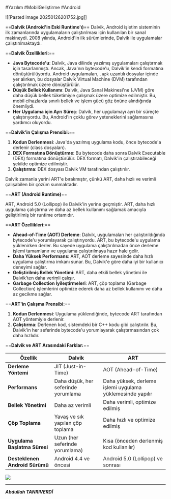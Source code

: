 #Yazılım  #MobilGeliştirme #Android


![[Pasted image 20250126201752.jpg]]

==**Dalvik (Android'in Eski Runtime'ı)**==
Dalvik, Android işletim sisteminin ilk zamanlarında uygulamaların çalıştırılması için kullanılan bir sanal makineydi. 2008 yılında, Android'in ilk sürümlerinde, Dalvik ile uygulamalar çalıştırılmaktaydı.



==**Dalvik Özellikleri:**==

- **Java Bytecode'u**: Dalvik, Java dilinde yazılmış uygulamaları çalıştırmak için tasarlanmıştı. Ancak, Java'nın bytecode'u, Dalvik'in kendi formatına dönüştürülüyordu. Android uygulamaları, `.apk` uzantılı dosyalar içinde yer alırken, bu dosyalar Dalvik Virtual Machine (DVM) tarafından çalıştırılmak üzere dönüştürülür.
- **Düşük Bellek Kullanımı**: Dalvik, Java Sanal Makinesi'ne (JVM) göre daha düşük bellek tüketimiyle çalışmak üzere optimize edilmiştir. Bu, mobil cihazlarda sınırlı bellek ve işlem gücü göz önüne alındığında önemliydi.
- **Her Uygulama için Ayrı Süreç**: Dalvik, her uygulamayı ayrı bir süreçte çalıştırıyordu. Bu, Android'in çoklu görev yeteneklerini sağlamasına yardımcı oluyordu.

==**Dalvik'in Çalışma Prensibi:**==

1. **Kodun Derlenmesi**: Java'da yazılmış uygulama kodu, önce bytecode'a derlenir (class dosyaları).
2. **DEX Formatına Dönüştürme**: Bu bytecode daha sonra Dalvik Executable (DEX) formatına dönüştürülür. DEX formatı, Dalvik'in çalıştırabileceği şekilde optimize edilmiştir.
3. **Çalıştırma**: DEX dosyası Dalvik VM tarafından çalıştırılır.

Dalvik zamanla yerini ART'e bırakmıştır, çünkü ART, daha hızlı ve verimli çalışabilen bir çözüm sunmaktadır.


==**ART (Android Runtime)**==

ART, Android 5.0 (Lollipop) ile Dalvik'in yerine geçmiştir. ART, daha hızlı uygulama çalıştırma ve daha az bellek kullanımı sağlamak amacıyla geliştirilmiş bir runtime ortamıdır.

==**ART Özellikleri:**==

- **Ahead-of-Time (AOT) Derleme**: Dalvik, uygulamaları her çalıştırıldığında bytecode'u yorumlayarak çalıştırıyordu. ART, bu bytecode'u uygulama yüklenirken derler. Bu sayede uygulama çalıştırılmadan önce derleme işlemi tamamlanır ve uygulama çalıştırılmaya hazır hale gelir.
- **Daha Yüksek Performans**: ART, AOT derleme sayesinde daha hızlı uygulama çalıştırma imkanı sunar. Bu, Dalvik'e göre daha iyi bir kullanıcı deneyimi sağlar.
- **Geliştirilmiş Bellek Yönetimi**: ART, daha etkili bellek yönetimi ile Dalvik'ten daha verimli çalışır.
- **Garbage Collection İyileştirmeleri**: ART, çöp toplama (Garbage Collection) işlemlerini optimize ederek daha az bellek kullanımı ve daha az gecikme sağlar.

==**ART'in Çalışma Prensibi:**==

1. **Kodun Derlenmesi**: Uygulama yüklendiğinde, bytecode ART tarafından AOT yöntemiyle derlenir.
2. **Çalıştırma**: Derlenen kod, sistemdeki bir C++ kodu gibi çalıştırılır. Bu, Dalvik'in her seferinde bytecode'u yorumlayarak çalıştırmasından çok daha hızlıdır.



==**Dalvik ve ART Arasındaki Farklar:**==

|Özellik|Dalvik|ART|
|---|---|---|
|**Derleme Yöntemi**|JIT (Just-in-Time)|AOT (Ahead-of-Time)|
|**Performans**|Daha düşük, her seferinde yorumlama|Daha yüksek, derleme işlemi uygulama yüklemesinde yapılır|
|**Bellek Yönetimi**|Daha az verimli|Daha verimli, optimize edilmiş|
|**Çöp Toplama**|Yavaş ve sık yapılan çöp toplama|Daha hızlı ve optimize edilmiş|
|**Uygulama Başlatma Süresi**|Uzun (her seferinde yorumlama)|Kısa (önceden derlenmiş kod kullanılır)|
|**Desteklenen Android Sürümü**|Android 4.4 ve öncesi|Android 5.0 (Lollipop) ve sonrası|

![](https://www.youtube.com/watch?v=0J1bm585UCc)


***


***Abdullah TANRIVERDİ***
